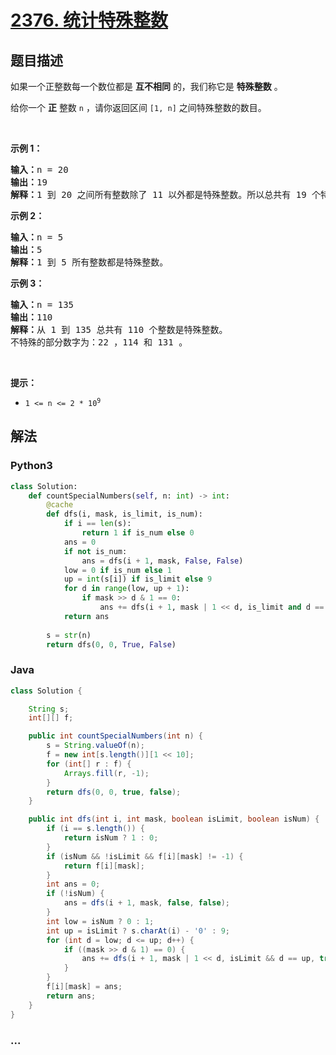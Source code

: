 # [2376. 统计特殊整数](https://leetcode-cn.com/problems/count-special-integers)

## 题目描述

<!-- 这里写题目描述 -->

<p>如果一个正整数每一个数位都是 <strong>互不相同</strong>&nbsp;的，我们称它是 <strong>特殊整数</strong> 。</p>

<p>给你一个 <strong>正</strong>&nbsp;整数&nbsp;<code>n</code>&nbsp;，请你返回区间<em>&nbsp;</em><code>[1, n]</code>&nbsp;之间特殊整数的数目。</p>

<p>&nbsp;</p>

<p><strong>示例 1：</strong></p>

<pre>
<b>输入：</b>n = 20
<b>输出：</b>19
<b>解释：</b>1 到 20 之间所有整数除了 11 以外都是特殊整数。所以总共有 19 个特殊整数。
</pre>

<p><strong>示例 2：</strong></p>

<pre>
<b>输入：</b>n = 5
<b>输出：</b>5
<b>解释：</b>1 到 5 所有整数都是特殊整数。
</pre>

<p><strong>示例 3：</strong></p>

<pre>
<b>输入：</b>n = 135
<b>输出：</b>110
<b>解释：</b>从 1 到 135 总共有 110 个整数是特殊整数。
不特殊的部分数字为：22 ，114 和 131 。</pre>

<p>&nbsp;</p>

<p><strong>提示：</strong></p>

<ul>
	<li><code>1 &lt;= n &lt;= 2 * 10<sup>9</sup></code></li>
</ul>


## 解法

<!-- 这里可写通用的实现逻辑 -->

<!-- tabs:start -->

### **Python3**

<!-- 这里可写当前语言的特殊实现逻辑 -->

```python
class Solution:
    def countSpecialNumbers(self, n: int) -> int:
        @cache
        def dfs(i, mask, is_limit, is_num):
            if i == len(s):
                return 1 if is_num else 0
            ans = 0
            if not is_num:
                ans = dfs(i + 1, mask, False, False)
            low = 0 if is_num else 1
            up = int(s[i]) if is_limit else 9
            for d in range(low, up + 1):
                if mask >> d & 1 == 0:
                    ans += dfs(i + 1, mask | 1 << d, is_limit and d == up, True)
            return ans
        
        s = str(n)
        return dfs(0, 0, True, False) 
```

### **Java**

<!-- 这里可写当前语言的特殊实现逻辑 -->

```java
class Solution {

    String s;
    int[][] f;

    public int countSpecialNumbers(int n) {
        s = String.valueOf(n);
        f = new int[s.length()][1 << 10];
        for (int[] r : f) {
            Arrays.fill(r, -1);
        }
        return dfs(0, 0, true, false);
    }

    public int dfs(int i, int mask, boolean isLimit, boolean isNum) {
        if (i == s.length()) {
            return isNum ? 1 : 0;
        }
        if (isNum && !isLimit && f[i][mask] != -1) {
            return f[i][mask];
        }
        int ans = 0;
        if (!isNum) {
            ans = dfs(i + 1, mask, false, false);
        }
        int low = isNum ? 0 : 1;
        int up = isLimit ? s.charAt(i) - '0' : 9;
        for (int d = low; d <= up; d++) {
            if ((mask >> d & 1) == 0) {
                ans += dfs(i + 1, mask | 1 << d, isLimit && d == up, true);
            }
        }
        f[i][mask] = ans;
        return ans;
    }
}
```

### **...**

```

```

<!-- tabs:end -->
